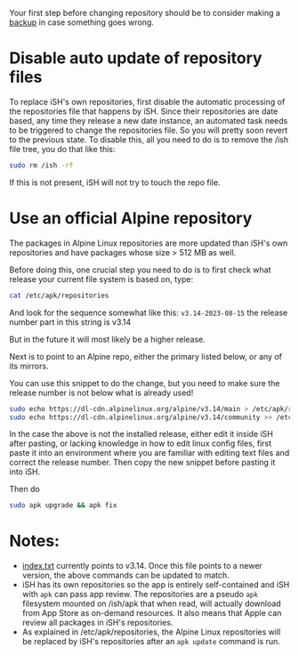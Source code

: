 Your first step before changing repository should be to consider making a [backup](Making-a-backup) in case something goes wrong.

# Disable auto update of repository files

To replace iSH's own repositories, first disable the automatic processing of the repositories file that happens by iSH. Since their repositories are date based, any time they release a new date instance, an automated task needs to be triggered to change the repositories file. So you will pretty soon revert to the previous state. To disable this, all you need to do is to remove the /ish file tree, you do that like this: 

```sh
sudo rm /ish -rf
```

If this is not present, iSH will not try to touch the repo file.

# Use an official Alpine repository

The packages in Alpine Linux repositories are more updated than iSH's own repositories and have packages whose size > 512 MB as well. 

Before doing this, one crucial step you need to do is to first check what release your current file system is based on, type: 

```sh
cat /etc/apk/repositories
``` 

And look for the sequence somewhat like this: `v3.14-2023-08-15` 
the release number part in this string is v3.14

But in the future it will most likely be a higher release.

Next is to point to an Alpine repo, either the primary listed below, or any of its mirrors.

You can use this snippet to do the change, but you need to make sure the release number
is not below what is already used!

```sh
sudo echo https://dl-cdn.alpinelinux.org/alpine/v3.14/main > /etc/apk/repositories
sudo echo https://dl-cdn.alpinelinux.org/alpine/v3.14/community >> /etc/apk/repositories
```

In the case the above is not the installed release, either edit it inside iSH after pasting,
or lacking knowledge in how to edit linux config files, first paste it into an environment
where you are familiar with editing text files and correct the release number.
Then copy the new snippet before pasting it into iSH.

Then do 

```sh
sudo apk upgrade && apk fix
```

# Notes:

- [index.txt](https://github.com/ish-app/ish/blob/master/deps/aports/community/x86/index.txt) currently points to v3.14. Once this file points to a newer version, the above commands can be updated to match.
- iSH has its own repositories so the app is entirely self-contained and iSH with `apk` can pass app review. The repositories are a pseudo `apk` filesystem mounted on /ish/apk that when read, will actually download from App Store as on-demand resources. It also means that Apple can review all packages in iSH's repositories.
- As explained in /etc/apk/repositories, the Alpine Linux repositories will be replaced by iSH's repositories after an `apk update` command is run.
